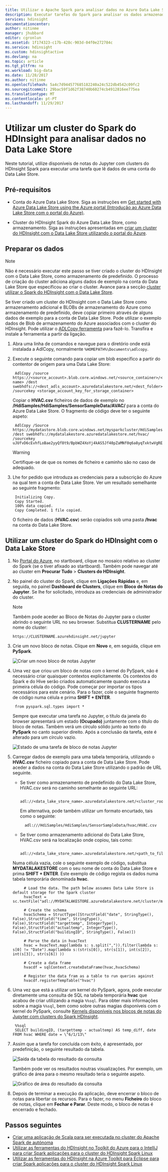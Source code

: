 ```yaml
---
title: Utilizar o Apache Spark para analisar dados no Azure Data Lake Store | Microsoft Docs
description: Executar tarefas do Spark para analisar os dados armazenados no Azure Data Lake Store
services: hdinsight
documentationcenter: 
author: nitinme
manager: jhubbard
editor: cgronlun
ms.assetid: 1f174323-c17b-428c-903d-04f0e272784c
ms.service: hdinsight
ms.custom: hdinsightactive
ms.devlang: na
ms.topic: article
ms.tgt_pltfrm: na
ms.workload: big-data
ms.date: 11/28/2017
ms.author: nitinme
ms.openlocfilehash: 5a4c7d944577685182240a24c522db4542c09fc2
ms.sourcegitcommit: 29bac59f1d62f38740b60274cb4912816ee775ea
ms.translationtype: MT
ms.contentlocale: pt-PT
ms.lasthandoff: 11/29/2017
---
```

# <a name="use-hdinsight-spark-cluster-to-analyze-data-in-data-lake-store"></a>Utilizar um cluster do Spark do HDInsight para analisar dados no Data Lake Store

Neste tutorial, utilize disponíveis de notas do Jupyter com clusters do HDInsight Spark para executar uma tarefa que lê dados de uma conta do Data Lake Store.

## <a name="prerequisites"></a>Pré-requisitos

* Conta do Azure Data Lake Store. Siga as instruções em [Get started with Azure Data Lake Store using the Azure portal (Introdução ao Azure Data Lake Store com o portal do Azure)](../../data-lake-store/data-lake-store-get-started-portal.md).

* Cluster do HDInsight Spark do Azure Data Lake Store, como armazenamento. Siga as instruções apresentadas em [criar um cluster do HDInsight com o Data Lake Store utilizando o portal do Azure](../../data-lake-store/data-lake-store-hdinsight-hadoop-use-portal.md).

    
## <a name="prepare-the-data"></a>Preparar os dados

> [!NOTE]
> Não é necessário executar este passo se tiver criado o cluster do HDInsight com o Data Lake Store, como armazenamento de predefinido. O processo de criação do cluster adiciona alguns dados de exemplo na conta do Data Lake Store que especificou ao criar o cluster. Avance para a secção [cluster utilizar o Spark do HDInsight com o Data Lake Store](#use-an-hdinsight-spark-cluster-with-data-lake-store).
>
>

Se tiver criado um cluster do HDInsight com o Data Lake Store como armazenamento adicional e BLOBs de armazenamento do Azure como armazenamento de predefinido, deve copiar primeiro através de alguns dados de exemplo para a conta de Data Lake Store. Pode utilizar o exemplo dados de Blob de armazenamento do Azure associados com o cluster do HDInsight. Pode utilizar o [ADLCopy ferramenta](http://aka.ms/downloadadlcopy) para fazê-lo. Transfira e instale a ferramenta a partir da ligação.

1. Abra uma linha de comandos e navegue para o diretório onde está instalada a AdlCopy, normalmente `%HOMEPATH%\Documents\adlcopy`.

2. Execute o seguinte comando para copiar um blob específico a partir do contentor de origem para uma Data Lake Store:

        AdlCopy /source https://<source_account>.blob.core.windows.net/<source_container>/<blob name> /dest swebhdfs://<dest_adls_account>.azuredatalakestore.net/<dest_folder>/ /sourcekey <storage_account_key_for_storage_container>

    Copiar o **HVAC.csv** ficheiros de dados de exemplo no **/HdiSamples/HdiSamples/SensorSampleData/AVAC/** para a conta do Azure Data Lake Store. O fragmento de código deve ter o seguinte aspeto:

        AdlCopy /Source https://mydatastore.blob.core.windows.net/mysparkcluster/HdiSamples/HdiSamples/SensorSampleData/hvac/HVAC.csv /dest swebhdfs://mydatalakestore.azuredatalakestore.net/hvac/ /sourcekey uJUfvD6cEvhfLoBae2yyQf8t9/BpbWZ4XoYj4kAS5Jf40pZaMNf0q6a8yqTxktwVgRED4vPHeh/50iS9atS5LQ==

   > [!WARNING]
   > Certifique-se de que os nomes de ficheiro e caminho são no caso de adequado.
   >
   >
3. Lhe for pedido que introduza as credenciais para a subscrição do Azure na qual tem a conta de Data Lake Store. Ver um resultado semelhante ao seguinte fragmento:

        Initializing Copy.
        Copy Started.
        100% data copied.
        Copy Completed. 1 file copied.

    O ficheiro de dados (**HVAC.csv**) serão copiados sob uma pasta **/hvac** na conta do Data Lake Store.

## <a name="use-an-hdinsight-spark-cluster-with-data-lake-store"></a>Utilizar um cluster do Spark do HDInsight com o Data Lake Store

1. No [Portal do Azure](https://portal.azure.com/), no startboard, clique no mosaico relativo ao cluster do Spark (se o tiver afixado ao startboard). Também pode navegar até ao cluster em **Procurar Tudo** > **Clusters do HDInsight**.

2. No painel do cluster do Spark, clique em **Ligações Rápidas** e, em seguida, no painel **Dashboard de Clusters**, clique em **Bloco de Notas do Jupyter**. Se lhe for solicitado, introduza as credenciais de administrador do cluster.

   > [!NOTE]
   > Também pode aceder ao Bloco de Notas do Jupyter para o cluster abrindo o seguinte URL no seu browser. Substitua **CLUSTERNAME** pelo nome do cluster:
   >
   > `https://CLUSTERNAME.azurehdinsight.net/jupyter`
   >
   >

3. Crie um novo bloco de notas. Clique em **Novo** e, em seguida, clique em **PySpark**.

    ![Criar um novo bloco de notas Jupyter](./media/apache-spark-use-with-data-lake-store/hdinsight-create-jupyter-notebook.png "Criar um novo bloco de notas Jupyter")

4. Uma vez que criou um bloco de notas com o kernel do PySpark, não é necessário criar quaisquer contextos explicitamente. Os contextos do Spark e do Hive serão criados automaticamente quando executa a primeira célula do código. Pode começar por importar os tipos necessários para este cenário. Para o fazer, cole o seguinte fragmento de código numa célula e prima **SHIFT + ENTER**.

        from pyspark.sql.types import *

    Sempre que executar uma tarefa no Jupyter, o título da janela do browser apresentará um estado **(Ocupado)** juntamente com o título do bloco de notas. Também verá um círculo sólido junto ao texto do **PySpark** no canto superior direito. Após a conclusão da tarefa, este é alterado para um círculo vazio.

     ![Estado de uma tarefa de bloco de notas Jupyter](./media/apache-spark-use-with-data-lake-store/hdinsight-jupyter-job-status.png "Estado de uma tarefa de bloco de notas Jupyter")

5. Carregar dados de exemplo para uma tabela temporária, utilizando o **HVAC.csv** ficheiro copiado para a conta de Data Lake Store. Pode aceder a dados na conta do Data Lake Store utilizando o padrão de URL seguinte.

    * Se tiver como armazenamento de predefinido do Data Lake Store, HVAC.csv será no caminho semelhante ao seguinte URL:

            adl://<data_lake_store_name>.azuredatalakestore.net/<cluster_root>/HdiSamples/HdiSamples/SensorSampleData/hvac/HVAC.csv

        Em alternativa, pode também utilizar um formato encurtado, tais como o seguinte:

            adl:///HdiSamples/HdiSamples/SensorSampleData/hvac/HVAC.csv

    * Se tiver como armazenamento adicional do Data Lake Store, HVAC.csv será na localização onde copiou, tais como:

            adl://<data_lake_store_name>.azuredatalakestore.net/<path_to_file>

     Numa célula vazia, cole o seguinte exemplo de código, substitua **MYDATALAKESTORE** com o seu nome de conta do Data Lake Store e prima **SHIFT + ENTER**. Este exemplo de código regista os dados numa tabela temporária denominada **hvac**.

            # Load the data. The path below assumes Data Lake Store is default storage for the Spark cluster
            hvacText = sc.textFile("adl://MYDATALAKESTORE.azuredatalakestore.net/cluster/mysparkcluster/HdiSamples/HdiSamples/SensorSampleData/hvac/HVAC.csv")

            # Create the schema
            hvacSchema = StructType([StructField("date", StringType(), False),StructField("time", StringType(), False),StructField("targettemp", IntegerType(), False),StructField("actualtemp", IntegerType(), False),StructField("buildingID", StringType(), False)])

            # Parse the data in hvacText
            hvac = hvacText.map(lambda s: s.split(",")).filter(lambda s: s[0] != "Date").map(lambda s:(str(s[0]), str(s[1]), int(s[2]), int(s[3]), str(s[6]) ))

            # Create a data frame
            hvacdf = sqlContext.createDataFrame(hvac,hvacSchema)

            # Register the data fram as a table to run queries against
            hvacdf.registerTempTable("hvac")

6. Uma vez que está a utilizar um kernel do PySpark, agora, pode executar diretamente uma consulta de SQL na tabela temporária **hvac** que acabou de criar utilizando a magia `%%sql`. Para obter mais informações sobre a magia `%%sql`, bem como sobre outras magias disponíveis com o kernel do PySpark, consulte [Kernels disponíveis nos blocos de notas do Jupyter com clusters do Spark HDInsight](apache-spark-jupyter-notebook-kernels.md#parameters-supported-with-the-sql-magic).

        %%sql
        SELECT buildingID, (targettemp - actualtemp) AS temp_diff, date FROM hvac WHERE date = \"6/1/13\"

7. Assim que a tarefa for concluída com êxito, é apresentado, por predefinição, o seguinte resultado da tabela.

      ![Saída da tabela do resultado da consulta](./media/apache-spark-use-with-data-lake-store/jupyter-tabular-output.png "Saída da tabela do resultado da consulta")

     Também pode ver os resultados noutras visualizações. Por exemplo, um gráfico de área para o mesmo resultado teria o seguinte aspeto.

     ![Gráfico de área do resultado da consulta](./media/apache-spark-use-with-data-lake-store/jupyter-area-output.png "Gráfico de área do resultado da consulta")

8. Depois de terminar a execução da aplicação, deve encerrar o bloco de notas para libertar os recursos. Para o fazer, no menu **Ficheiro** do bloco de notas, clique em **Fechar e Parar**. Deste modo, o bloco de notas é encerrado e fechado.


## <a name="next-steps"></a>Passos seguintes

* [Criar uma aplicação de Scala para ser executada no cluster do Apache Spark de autónoma](apache-spark-create-standalone-application.md)
* [Utilizar as ferramentas do HDInsight no Toolkit do Azure para o IntelliJ para criar Spark aplicações para o cluster do HDInsight Spark Linux](apache-spark-intellij-tool-plugin.md)
* [Utilizar as ferramentas do HDInsight na Azure Toolkit para Eclipse para criar Spark aplicações para o cluster do HDInsight Spark Linux](apache-spark-eclipse-tool-plugin.md)
